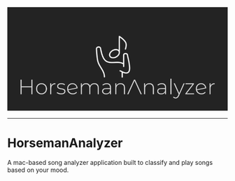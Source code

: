 <center>
    <img style="text-align:center;" src="/logo/banner.png"/>
</center>
<hr>

# HorsemanAnalyzer
A mac-based song analyzer application built to classify and play songs based on your mood.
